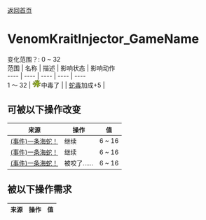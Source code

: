[返回首页](index.md)  
# VenomKraitInjector_GameName  
变化范围？: 0 ~ 32  
范围  |  名称  |  描述  |  影响状态  |  影响动作  
----  |  ----  |  ----  |  ----  |  ----  
1 ～ 32  |  <img decoding="async" src="Sprite/CobraSpat.png" style="width:20px;">中毒了  |    |  [蛇毒](VenomKrait.md)加成+5  |    
## 可被以下操作改变  
来源  |  操作  |  值  
----  |  ----  |  ----  
[(事件)一条海蛇！](Event_SeaKraitStep.md)  |  继续  |  6 ~ 16  
[(事件)一条海蛇！](Event_SeaKraitStep.md)  |  继续  |  6 ~ 16  
[(事件)一条海蛇！](Event_SeaKraitSwim.md)  |  被咬了……  |  6 ~ 16  
## 被以下操作需求  
来源  |  操作  |  值  
----  |  ----  |  ----  

